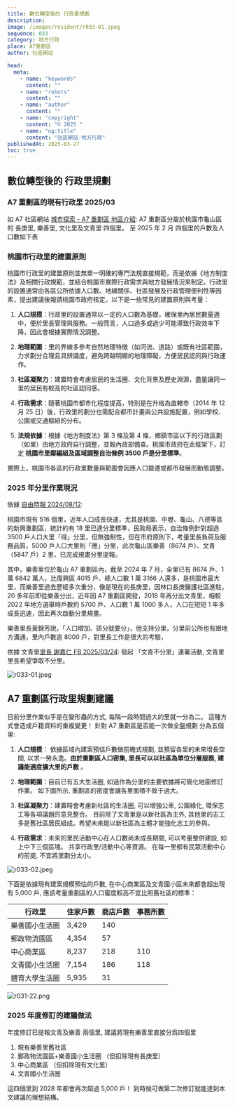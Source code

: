 ```yaml
---
title: 數位轉型後的 行政里規劃
description:
image: /images/resident/r033-01.jpeg
sequence: 033
category: 地方行政
place: A7重劃區
author: 社區網站

head:
  meta:
    - name: "keywords"
      content: ""
    - name: "robots"
      content: ""
    - name: "author"
      content: ""
    - name: "copyright"
      content: "© 2025 "
    - name: "og:title"
      content: "社區網站-地方行政"
publishedAt: 2025-03-27
toc: true
---
```


## 數位轉型後的 行政里規劃

### A7 重劃區的現有行政里 2025/03

如 A7 社區網站 <a href="https://a7kanban15.netlify.app/introduction/a7">城市探索 - A7 重劃區 地區介紹</a>: A7 重劃區分屬於桃園市龜山區的 長庚里, 樂善里, 文化里及文青里 四個里。 至 2025 年 2 月 四個里的戶數及人口數如下表

### 桃園市行政里的建置原則

桃園市行政里的建置原則並無單一明確的專門法規直接規範，而是依據《地方制度法》及相關行政規範，並結合桃園市實際行政需求與地方發展情況來制定。行政里的設置通常由各區公所依據人口數、地緣關係、社區發展及行政管理便利性等因素，提出建議後報請桃園市政府核定。以下是一些常見的建置原則與考量：

1. **人口規模**：行政里的設置通常以一定的人口數為基礎，確保里內居民數量適中，便於里長管理與服務。一般而言，人口過多或過少可能導致行政效率下降，因此會根據實際情況調整。

2. **地理範圍**：里的界線多參考自然地理特徵（如河流、道路）或既有社區範圍，力求劃分合理且具辨識度，避免跨越明顯的地理障礙，方便居民認同與行政運作。

3. **社區凝聚力**：建置時會考慮居民的生活圈、文化背景及歷史淵源，盡量讓同一里的居民有較高的社區認同感。

4. **行政需求**：隨著桃園市都市化程度提高，特別是在升格為直轄市（2014 年 12 月 25 日）後，行政里的劃分也需配合都市計畫與公共設施配置，例如學校、公園或交通樞紐的分布。

5. **法規依據**：根據《地方制度法》第 3 條及第 4 條，鄉鎮市區以下的行政區劃（如里）由地方政府自行調整，並報內政部備查。桃園市政府在此框架下，訂定 **桃園市里鄰編組及區域調整自治條例 3500 戶是分里標準**。

實際上，桃園市各區的行政里數量與範圍會因應人口變遷或都市發展而動態調整。

### 2025 年分里作業現況

依據 <a href="https://news.ltn.com.tw/amp/news/life/breakingnews/4766592?fbclid=IwY2xjawJQ5CJleHRuA2FlbQIxMQABHTM-3mSIvFO0a2jwxOnheWIVwicIIsjxlOoImfYv_CCrkVXp6i4hYQKpWQ_aem_41xyBLE22yIkGgEUx5lBTA">自由時報 2024/08/12</a>:

桃園市現有 516 個里，近年人口成長快速，尤其是桃園、中壢、龜山、八德等區的新興重劃區，統計約有 18 里已達分里標準，民政局表示，自治條例針對超過 3500 戶人口大里「得」分里，但無強制性，但在市府原則下，考量里長負荷及服務品質，5000 戶人口大里則「應」分里，此次龜山區樂善（8674 戶）、文青（5847 戶）2 里、已完成規畫分里提報。

其中，樂善里位於龜山 A7 重劃區內，截至 2024 年 7 月，全里已有 8674 戶、1 萬 6842 萬人，比復興區 4015 戶、總人口數 1 萬 3166 人還多，是桃園市最大里，而樂善里過去歷經多次重分，像是現在的長庚里，因林口長庚醫護社區進駐，20 多年前即從樂善分出，近年因 A7 重劃區開發，2018 年再分出文青里，相較 2022 年地方選舉時戶數約 5700 戶、人口數 1 萬 1000 多人，人口在短短 1 年多成長迅速，因此再次啟動分里規畫。

樂善里長黃錦芳說，「人口增加、該分就要分」，他支持分里，分里前公所也有跟地方溝通，里內戶數逾 8000 戶，對里長工作是很大的考驗，

依據 文青里<a href="https://www.facebook.com/share/p/15wP8FtGTH/">里長 謝嘉仁 FB 2025/03/24</a>: 發起 「文青不分里」連署活動, 文青里里長希望爭取不分里。

![r033-01.jpeg](/images/resident/r033-01.jpeg)

## A7 重劃區行政里規劃建議

目前分里作業似乎是在變形蟲的方式, 每隔一段時間過大的里就一分為二。 這種方式會造成戶籍資料的重複變更！ 針對 A7 重劃區是否能一次做全盤規劃 分為五個里:

1. **人口規模**： 依據區域內建案預估戶數做前瞻式規劃, 並預留各里的未來增長空間, 以求一勞永逸。**由於重劃區人口密集, 里長可以以社區為單位分層服務, 建議能適度擴大里的戶數** 。

2. **地理範圍**：目前已有五大生活圈, 如過作為分里的主要依據將可簡化地圖修訂作業。 如下圖所示, 重劃區的密度會讓各里面積不致于過大。

3. **社區凝聚力**：建置時會考慮新社區的生活圈, 可以增強公車, 公園綠化, 環保志工等各項議題的意見整合。 目前除了文青里是以新社區為主外, 其他里的志工多是舊社區居民組成。希望未來能以新社區為主體才能強化志工的參與。

4. **行政需求**：未來的里民活動中心在人口數尚未成長期間, 可以考量整併建設, 如上中下三個區塊。 共享行政里/活動中心等資源。 在每一里都有民眾活動中心的前提, 不宜將里劃分太小。

![r033-02.jpeg](/images/resident/r033-02.jpeg)

下面是依據現有建案規模預估的戶數, 在中心商業區及文青國小區未來都會超出現有 5,000 戶, 應該考量重劃區的人口蜜度較高不宜比照舊社區的標準：

| 行政里         | 住家戶數 | 商店戶數 | 事務所數 |
| -------------- | -------- | -------- | -------- |
| 樂善國小生活圈 | 3,429    | 140      |          |
| 郵政物流園區   | 4,354    | 57       |          |
| 中心商業區     | 8,237    | 218      | 110      |
| 文青國小生活圈 | 7,154    | 186      | 118      |
| 體育大學生活圈 | 5,935    | 31       |          |

![r031-22.png](/images/resident/r031-22.png)

### 2025 年度修訂的建議做法

年度修訂已提報文青及樂善 兩個里, 建議將現有樂善里直接分爲四個里

1. 現有樂善里舊社區
2. 郵政物流園區+樂善國小生活圈 （但扣除現有長庚里）
3. 中心商業區 （但扣除現有文化里）
4. 文青國小生活圈

這四個里到 2028 年都會再次超過 5,000 戶！ 到時候可做第二次修訂就能達到本文建議的理想結構。
